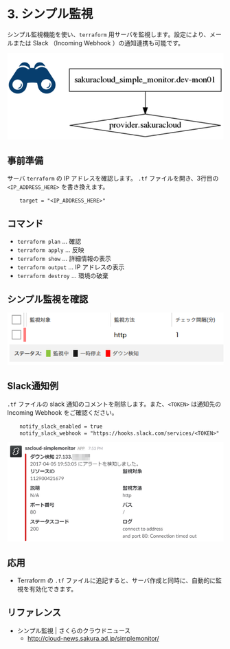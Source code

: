 # 3. シンプル監視

シンプル監視機能を使い、`terraform` 用サーバを監視します。設定により、メールまたは Slack （Incoming Webhook ）の通知連携も可能です。

![step3](../static/images/graph-step3.png)

## 事前準備

サーバ `terraform` の IP アドレスを確認します。 `.tf` ファイルを開き、3行目の `<IP_ADDRESS_HERE>` を書き換えます。

```
    target = "<IP_ADDRESS_HERE>"
```

## コマンド

* `terraform plan` … 確認
* `terraform apply` … 反映
* `terraform show` … 詳細情報の表示
* `terraform output` … IP アドレスの表示
* `terraform destroy` … 環境の破棄

## シンプル監視を確認

![step3](../static/images/step3-monitor.png)

## Slack通知例

`.tf` ファイルの slack 通知のコメントを削除します。また、`<TOKEN>` は通知先の Incoming Webhook をご確認ください。

```
    notify_slack_enabled = true
    notify_slack_webhook = "https://hooks.slack.com/services/<TOKEN>"
```

![Slack通知画面](../static/images/step3-slack.png)


## 応用

* Terraform の `.tf` ファイルに追記すると、サーバ作成と同時に、自動的に監視を有効化できます。


## リファレンス

* シンプル監視 | さくらのクラウドニュース
  * http://cloud-news.sakura.ad.jp/simplemonitor/

